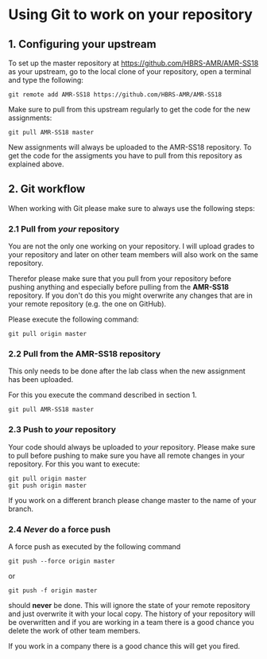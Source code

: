 # Using Git to work on your repository

## 1. Configuring your upstream

To set up the master repository at https://github.com/HBRS-AMR/AMR-SS18 as your upstream, go to the local clone of your repository, open a terminal and type the following:
```
git remote add AMR-SS18 https://github.com/HBRS-AMR/AMR-SS18
```
Make sure to pull from this upstream regularly to get the code for the new assignments:
```
git pull AMR-SS18 master
```

New assignments will always be uploaded to the AMR-SS18 repository. To get the code for the assigments you have to pull from this repository as explained above.

## 2. Git workflow

When working with Git please make sure to always use the following steps:

### 2.1 Pull from *your* repository

You are not the only one working on your repository. I will upload grades to your repository and later on other team members will also work on the same repository.

Therefor please make sure that you pull from your repository before pushing anything and especially before pulling from the **AMR-SS18** repository.
If you don't do this you might overwrite any changes that are in your remote repository (e.g. the one on GitHub).

Please execute the following command:

```
git pull origin master
```

### 2.2 Pull from the AMR-SS18 repository

This only needs to be done after the lab class when the new assignment has been uploaded.

For this you execute the command described in section 1.

```
git pull AMR-SS18 master
```

### 2.3 Push to *your* repository

Your code should always be uploaded to *your* repository. Please make sure to pull before pushing to make sure you have all remote changes in your repository.
For this you want to execute:

```
git pull origin master
git push origin master
```

If you work on a different branch please change master to the name of your branch.

### 2.4 *Never* do a force push

A force push as executed by the following command

```
git push --force origin master
```

or 

```
git push -f origin master
```

should **never** be done. This will ignore the state of your remote repository and just overwrite it with your local copy. The history of your repository will be overwritten and if you are working in a team there is a good chance you delete the work of other team members.

If you work in a company there is a good chance this will get you fired.
 
